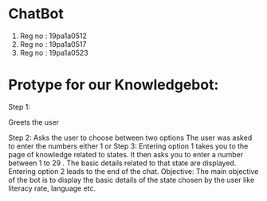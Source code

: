 # ChatBot
1. Reg no : 19pa1a0512
2. Reg no : 19pa1a0517
3. Reg no : 19pa1a0523
# Protype for our Knowledgebot:
Step 1:

Greets the user

Step 2:
Asks the user to choose between two options
The user was asked to enter the numbers either 1 or 
Step 3:
Entering option 1 takes you to the page of knowledge related to states.
It then asks you to enter a number between 1 to 29 .
The basic details related to that state are displayed.
Entering option 2 leads to the end of the chat.
Objective:
The main objective of the bot is to display the basic details of the state chosen by the user like literacy rate, language etc.

